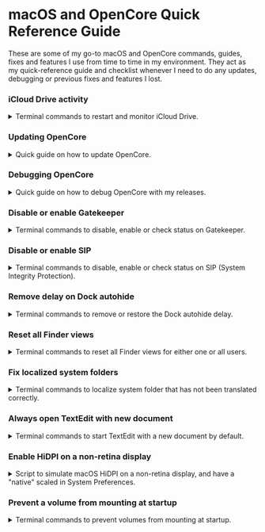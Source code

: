 # macOS and OpenCore Quick Reference Guide
These are some of my go-to macOS and OpenCore commands, guides, fixes and features I use from time to time in my environment. They act as my quick-reference guide and checklist whenever I need to do any updates, debugging or previous fixes and features I lost.

### iCloud Drive activity
<details>
  <summary>Terminal commands to restart and monitor iCloud Drive.</summary>
  <br>

  **Terminate and restart the iCloud daemon**
  ```
  killall bird
  ```
  <br>

  **Monitor the iCould syncronisation**
  ```
  brctl monitor -i
  ```
  <br>

  <sup>***Reference: https://apple.stackexchange.com/questions/446479/icloud-sync-problems#answer-448505***</sup>
  <br>
</details>

### Updating OpenCore
<details>
  <summary>Quick guide on how to update OpenCore.</summary>
  <br>

  Workinonit..
  <br>

  <sup>***Reference: https://dortania.github.io/OpenCore-Post-Install/universal/update.html***</sup>
  <br>
</details>

### Debugging OpenCore
<details>
  <summary>Quick guide on how to debug OpenCore with my releases.</summary>
  <br>

  My releases are prepared for easy dubugging, all you have to do is download the DEBUG version of [OpenCorePkg](https://github.com/acidanthera/OpenCorePkg). Reminder, it's a good idea booting the debug EFI from a USB stick.
  
  **Swap the following files:**

  EFI > BOOT > `BOOTx64.efi`<br>
  EFI > OC > `OpenCore.efi`<br>
  EFI > OC > Drivers > `OpenRuntime.efi`

  **Change to the following values in** `config.plist`**:**

  Misc > Debug > AppleDebug > `True`<br>
  Misc > Debug > ApplePanic > `True`<br>
  Misc > Debug > DisableWatchDog > `True`<br>
  Misc > Debug > Target > `67`<br>
  NVRAM > Add > 7C436110-AB2A-4BBB-A880-FE41995C9F82 > boot-args > `-v keepsyms=1`

  Restart computer and make sure you boot from the same volume you made the changes in. Verbose mode is now active and log files will be saved to the same volume. When you're done and everything works, swap back files from the RELEASE version and revert the values in config.plist.

  <sup>***Reference: https://dortania.github.io/OpenCore-Install-Guide/troubleshooting/debug.html***</sup>
  <br>
</details>

### Disable or enable Gatekeeper
<details>
  <summary>Terminal commands to disable, enable or check status on Gatekeeper.</summary>
  <br>

  **Disable Gatekeeper**
  ```
  sudo spctl --master-disable
  ```
  <br>

  **Enable Gatekeeper**
  ```
  sudo spctl --master-enable
  ```
  <br>

  **Check status on Gatekeeper**
  ```
  spctl --status
  ```
  <br>
</details>

### Disable or enable SIP
<details>
  <summary>Terminal commands to disable, enable or check status on SIP (System Integrity Protection).</summary>
  <br>

  First, you have to enter [Recovery Mode](https://support.apple.com/en-us/HT201314), then launch Terminal from the Utilities menu.
  <br><br>

  **Disable SIP**
  ```
  csrutil disable
  ```
  Restart your computer.
  <br><br>

  **Enable SIP**
  ```
  csrutil enable
  ```
  Restart your computer.
  <br><br>

  **Check status on SIP**
  ```
  csrutil status
  ```
  <br>

  <sup>***Reference: https://developer.apple.com/documentation/security/disabling_and_enabling_system_integrity_protection***</sup>
  <br>
</details>

### Remove delay on Dock autohide
<details>
  <summary>Terminal commands to remove or restore the Dock autohide delay.</summary>
  <br>

  **Remove Dock autohide delay**
  ```
  defaults write com.apple.dock autohide-delay -float 0 && killall Dock
  ```
  <br>

  **Restore Dock autohide delay**
  ```
  defaults delete com.apple.dock autohide-delay && killall Dock
  ```
  <br>
</details>

### Reset all Finder views
<details>
  <summary>Terminal commands to reset all Finder views for either one or all users.</summary>
  <br>

  Workinonit..
  <br>
</details>

### Fix localized system folders
<details>
  <summary>Terminal commands to localize system folder that has not been translated correctly.</summary>
  <br>

  Workinonit..
  <br>
</details>

### Always open TextEdit with new document
<details>
  <summary>Terminal commands to start TextEdit with a new document by default.</summary>
  <br>

  **Always open TextEdit with a new document**
  ```
  defaults write -g NSShowAppCentricOpenPanelInsteadOfUntitledFile -bool false
  ```
  <br>

  **Restore to TextEdit default settings**
  ```
  defaults delete -g NSShowAppCentricOpenPanelInsteadOfUntitledFile
  ```
  <br>
</details>

### Enable HiDPI on a non-retina display
<details>
  <summary>Script to simulate macOS HiDPI on a non-retina display, and have a "native" scaled in System Preferences.</summary>
  <br>

  I'm using a [headless dummy plug](https://www.amazon.com/dp/B07YMTKJCR/) to control my builds via screen sharing, which does not have HiDPI enabled by default.
  
  Basically just run this script in Terminal and it will guide you all the way:  
  ```
  bash -c "$(curl -fsSL https://raw.githubusercontent.com/xzhih/one-key-hidpi/master/hidpi.sh)"
  ```
  <br>

  **My preferred options**
  1. Run script in Terminal.
  2. Choose `(2) Enable HIDPI (with EDID)`
  3. Display icon `(6) Do not change`
  4. Resolution config `(5) 3000x2000 Display`
  5. You may need to enter your password.
  6. Restart.
  <br>

  **Disable and reset HIDPI**
  1. Run script in Terminal.
  2. Choose `(3) Disable HIDPI`
  3. Choose `(2) Reset all settings to macOS default`
  4. You may need to enter your password.
  5. Restart.
  <br>

  <sup>***Reference: https://github.com/xzhih/one-key-hidpi***</sup>
  <br>
</details>

### Prevent a volume from mounting at startup
<details>
  <summary>Terminal commands to prevent volumes from mounting at startup.</summary>
  <br>

  Workinonit..
  <br>

  <sup>***Reference: https://discussions.apple.com/docs/DOC-7942***</sup>
  <br>
</details>
